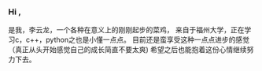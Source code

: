 ### Hi ,
是我，李云龙，一个各种在意义上的刚刚起步的菜鸡，
来自于福州大学，正在学习c，c++，python之也是小懂一点点。
目前还是蛮享受这种一点点进步的感觉（真正从头开始感觉自己的成长简直不要太爽)
希望之后也能抱着这份心情继续努力下去。
<!--
**Ukeriwood/Ukeriwood** is a ✨ _special_ ✨ repository because its `README.md` (this file) appears on your GitHub profile.

Here are some ideas to get you started:

- 🔭 I’m currently working on ...
- 🌱 I’m currently learning ...
- 👯 I’m looking to collaborate on ...
- 🤔 I’m looking for help with ...
- 💬 Ask me about ...
- 📫 How to reach me: ...
- 😄 Pronouns: ...
- ⚡ Fun fact: ...
-->
